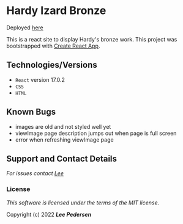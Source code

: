 # Hardy Izard Bronze

Deployed [here](https://leepedersen.github.io/hardybronzereact)

This is a react site to display Hardy's bronze work.
This project was bootstrapped with [Create React App](https://github.com/facebook/create-react-app).

## Technologies/Versions
* `React` version 17.0.2
* `CSS`
* `HTML`

## Known Bugs
* images are old and not styled well yet
* viewImage page description jumps out when page is full screen
* error when refreshing viewImage page


## Support and Contact Details
_For issues contact [Lee](https://github.com/LeePedersen)_

### License

*This software is licensed under the terms of the MIT license.*

Copyright (c) 2022 **_Lee Pedersen_**
